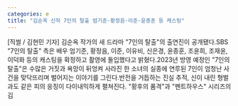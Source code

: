 ```yaml
---
categories: e
title: "김순옥 신작 7인의 탈출 엄기준·황정음·이준·윤종훈 등 캐스팅"
---
```

[직썰 / 김현민 기자] 김순옥 작가의 새 드라마 "7인의 탈출"의 출연진이 공개됐다.SBS "7인의 탈출" 측은 배우 엄기준, 황정음, 이준, 이유비, 신은경, 윤종훈, 조윤희, 조재윤, 이덕화 등의 캐스팅을 확정하고 촬영에 돌입했다고 밝혔다.2023년 방영 예정인 "7인의 탈출"은 수많은 거짓과 욕망이 뒤엉켜 사라진 한 소녀의 실종에 연루된 7인이 엄청난 사건을 맞닥뜨리며 벌어지는 이야기를 그린다.반전을 거듭하는 진실 추적, 신이 내린 형벌과도 같은 피의 응징이 다이내믹하게 펼쳐진다. "황후의 품격"과 "펜트하우스" 시리즈의 김